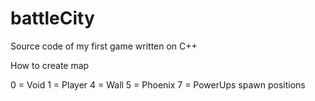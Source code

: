 # battleCity
Source code of my first game written on C++

How to create map

0 = Void
1 = Player
4 = Wall
5 = Phoenix
7 = PowerUps spawn positions

